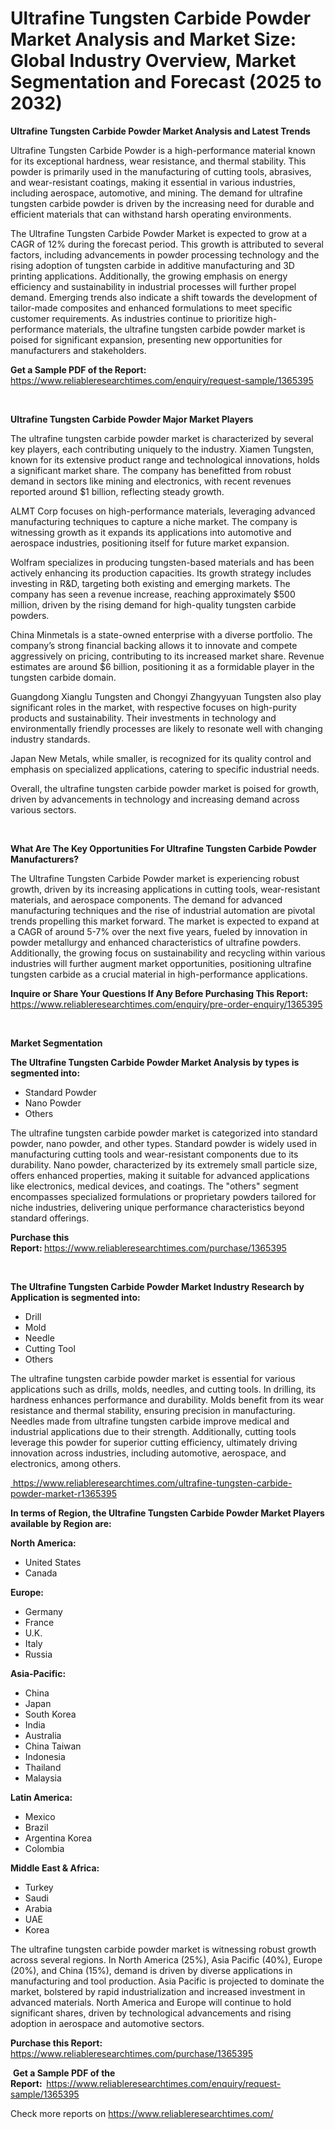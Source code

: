 <p><h1>Ultrafine Tungsten Carbide Powder Market Analysis and Market Size: Global Industry Overview, Market Segmentation and Forecast (2025 to 2032)</h1></p><p><strong>Ultrafine Tungsten Carbide Powder Market Analysis and Latest Trends</strong></p>
<p><p>Ultrafine Tungsten Carbide Powder is a high-performance material known for its exceptional hardness, wear resistance, and thermal stability. This powder is primarily used in the manufacturing of cutting tools, abrasives, and wear-resistant coatings, making it essential in various industries, including aerospace, automotive, and mining. The demand for ultrafine tungsten carbide powder is driven by the increasing need for durable and efficient materials that can withstand harsh operating environments.</p><p>The Ultrafine Tungsten Carbide Powder Market is expected to grow at a CAGR of 12% during the forecast period. This growth is attributed to several factors, including advancements in powder processing technology and the rising adoption of tungsten carbide in additive manufacturing and 3D printing applications. Additionally, the growing emphasis on energy efficiency and sustainability in industrial processes will further propel demand. Emerging trends also indicate a shift towards the development of tailor-made composites and enhanced formulations to meet specific customer requirements. As industries continue to prioritize high-performance materials, the ultrafine tungsten carbide powder market is poised for significant expansion, presenting new opportunities for manufacturers and stakeholders.</p></p>
<p><strong>Get a Sample PDF of the Report:&nbsp;</strong> <a href="https://www.reliableresearchtimes.com/enquiry/request-sample/1365395?utm_campaign=2241&utm_medium=2&utm_source=Github&utm_content=ia&utm_term=22032025&utm_id=ultrafine-tungsten-carbide-powder">https://www.reliableresearchtimes.com/enquiry/request-sample/1365395</a></p>
<p>&nbsp;</p>
<p><strong>Ultrafine Tungsten Carbide Powder Major Market Players</strong></p>
<p><p>The ultrafine tungsten carbide powder market is characterized by several key players, each contributing uniquely to the industry. Xiamen Tungsten, known for its extensive product range and technological innovations, holds a significant market share. The company has benefitted from robust demand in sectors like mining and electronics, with recent revenues reported around $1 billion, reflecting steady growth.</p><p>ALMT Corp focuses on high-performance materials, leveraging advanced manufacturing techniques to capture a niche market. The company is witnessing growth as it expands its applications into automotive and aerospace industries, positioning itself for future market expansion.</p><p>Wolfram specializes in producing tungsten-based materials and has been actively enhancing its production capacities. Its growth strategy includes investing in R&D, targeting both existing and emerging markets. The company has seen a revenue increase, reaching approximately $500 million, driven by the rising demand for high-quality tungsten carbide powders.</p><p>China Minmetals is a state-owned enterprise with a diverse portfolio. The company’s strong financial backing allows it to innovate and compete aggressively on pricing, contributing to its increased market share. Revenue estimates are around $6 billion, positioning it as a formidable player in the tungsten carbide domain.</p><p>Guangdong Xianglu Tungsten and Chongyi Zhangyyuan Tungsten also play significant roles in the market, with respective focuses on high-purity products and sustainability. Their investments in technology and environmentally friendly processes are likely to resonate well with changing industry standards.</p><p>Japan New Metals, while smaller, is recognized for its quality control and emphasis on specialized applications, catering to specific industrial needs. </p><p>Overall, the ultrafine tungsten carbide powder market is poised for growth, driven by advancements in technology and increasing demand across various sectors.</p></p>
<p>&nbsp;</p>
<p><strong>What Are The Key Opportunities For Ultrafine Tungsten Carbide Powder Manufacturers?</strong></p>
<p><p>The Ultrafine Tungsten Carbide Powder market is experiencing robust growth, driven by its increasing applications in cutting tools, wear-resistant materials, and aerospace components. The demand for advanced manufacturing techniques and the rise of industrial automation are pivotal trends propelling this market forward. The market is expected to expand at a CAGR of around 5-7% over the next five years, fueled by innovation in powder metallurgy and enhanced characteristics of ultrafine powders. Additionally, the growing focus on sustainability and recycling within various industries will further augment market opportunities, positioning ultrafine tungsten carbide as a crucial material in high-performance applications.</p></p>
<p><strong>Inquire or Share Your Questions If Any Before Purchasing This Report:</strong> <a href="https://www.reliableresearchtimes.com/enquiry/pre-order-enquiry/1365395?utm_campaign=2241&utm_medium=2&utm_source=Github&utm_content=ia&utm_term=22032025&utm_id=ultrafine-tungsten-carbide-powder">https://www.reliableresearchtimes.com/enquiry/pre-order-enquiry/1365395</a></p>
<p>&nbsp;</p>
<p><strong>Market Segmentation</strong></p>
<p><strong>The Ultrafine Tungsten Carbide Powder Market Analysis by types is segmented into:</strong></p>
<p><ul><li>Standard Powder</li><li>Nano Powder</li><li>Others</li></ul></p>
<p><p>The ultrafine tungsten carbide powder market is categorized into standard powder, nano powder, and other types. Standard powder is widely used in manufacturing cutting tools and wear-resistant components due to its durability. Nano powder, characterized by its extremely small particle size, offers enhanced properties, making it suitable for advanced applications like electronics, medical devices, and coatings. The "others" segment encompasses specialized formulations or proprietary powders tailored for niche industries, delivering unique performance characteristics beyond standard offerings.</p></p>
<p><strong>Purchase this Report:&nbsp;</strong><a href="https://www.reliableresearchtimes.com/purchase/1365395?utm_campaign=2241&utm_medium=2&utm_source=Github&utm_content=ia&utm_term=22032025&utm_id=ultrafine-tungsten-carbide-powder">https://www.reliableresearchtimes.com/purchase/1365395</a></p>
<p>&nbsp;</p>
<p><strong>The Ultrafine Tungsten Carbide Powder Market Industry Research by Application is segmented into:</strong></p>
<p><ul><li>Drill</li><li>Mold</li><li>Needle</li><li>Cutting Tool</li><li>Others</li></ul></p>
<p><p>The ultrafine tungsten carbide powder market is essential for various applications such as drills, molds, needles, and cutting tools. In drilling, its hardness enhances performance and durability. Molds benefit from its wear resistance and thermal stability, ensuring precision in manufacturing. Needles made from ultrafine tungsten carbide improve medical and industrial applications due to their strength. Additionally, cutting tools leverage this powder for superior cutting efficiency, ultimately driving innovation across industries, including automotive, aerospace, and electronics, among others.</p></p>
<p><a href="https://www.reliableresearchtimes.com/ultrafine-tungsten-carbide-powder-market-r1365395?utm_campaign=2241&utm_medium=2&utm_source=Github&utm_content=ia&utm_term=22032025&utm_id=ultrafine-tungsten-carbide-powder">&nbsp;https://www.reliableresearchtimes.com/ultrafine-tungsten-carbide-powder-market-r1365395</a></p>
<p><strong>In terms of Region, the Ultrafine Tungsten Carbide Powder Market Players available by Region are:</strong></p>
<p>
    <p> <strong> North America: </strong>
        <ul>
            <li>United States</li>
            <li>Canada</li>
        </ul>
        </p> 
    <p> <strong> Europe: </strong>
        <ul>
            <li>Germany</li>
            <li>France</li>
            <li>U.K.</li>
            <li>Italy</li>
            <li>Russia</li>
        </ul>
        </p> 
    <p> <strong> Asia-Pacific: </strong>
        <ul>
            <li>China</li>
            <li>Japan</li>
            <li>South Korea</li>
            <li>India</li>
            <li>Australia</li>
            <li>China Taiwan</li>
            <li>Indonesia</li>
            <li>Thailand</li>
            <li>Malaysia</li>
        </ul>
        </p> 
    <p> <strong> Latin America: </strong>
        <ul>
            <li>Mexico</li>
            <li>Brazil</li>
            <li>Argentina Korea</li>
            <li>Colombia</li>
        </ul>
        </p> 
    <p> <strong> Middle East & Africa: </strong>
        <ul>
            <li>Turkey</li>
            <li>Saudi</li>
            <li>Arabia</li>
            <li>UAE</li>
            <li>Korea</li>
        </ul>
    </p>
    </p>
<p><p>The ultrafine tungsten carbide powder market is witnessing robust growth across several regions. In North America (25%), Asia Pacific (40%), Europe (20%), and China (15%), demand is driven by diverse applications in manufacturing and tool production. Asia Pacific is projected to dominate the market, bolstered by rapid industrialization and increased investment in advanced materials. North America and Europe will continue to hold significant shares, driven by technological advancements and rising adoption in aerospace and automotive sectors.</p></p>
<p><strong>Purchase this Report: </strong><a href="https://www.reliableresearchtimes.com/purchase/1365395?utm_campaign=2241&utm_medium=2&utm_source=Github&utm_content=ia&utm_term=22032025&utm_id=ultrafine-tungsten-carbide-powder">https://www.reliableresearchtimes.com/purchase/1365395</a></p>
<p>&nbsp;<strong>Get a Sample PDF of the Report:&nbsp;&nbsp;</strong><a href="https://www.reliableresearchtimes.com/enquiry/request-sample/1365395?utm_campaign=2241&utm_medium=2&utm_source=Github&utm_content=ia&utm_term=22032025&utm_id=ultrafine-tungsten-carbide-powder">https://www.reliableresearchtimes.com/enquiry/request-sample/1365395</a></p>
<p><strong></strong></p>
<p>Check more reports on <a href="https://www.reliableresearchtimes.com/?utm_campaign=2241&utm_medium=2&utm_source=Github&utm_content=ia&utm_term=22032025&utm_id=ultrafine-tungsten-carbide-powder">https://www.reliableresearchtimes.com/</a></p>